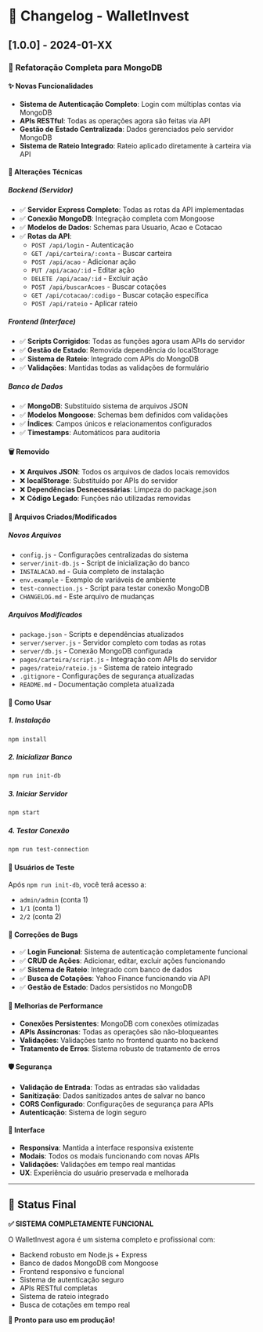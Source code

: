 # 📝 Changelog - WalletInvest

## [1.0.0] - 2024-01-XX

### 🎯 **Refatoração Completa para MongoDB**

#### ✨ **Novas Funcionalidades**
- **Sistema de Autenticação Completo**: Login com múltiplas contas via MongoDB
- **APIs RESTful**: Todas as operações agora são feitas via API
- **Gestão de Estado Centralizada**: Dados gerenciados pelo servidor MongoDB
- **Sistema de Rateio Integrado**: Rateio aplicado diretamente à carteira via API

#### 🔧 **Alterações Técnicas**

##### **Backend (Servidor)**
- ✅ **Servidor Express Completo**: Todas as rotas da API implementadas
- ✅ **Conexão MongoDB**: Integração completa com Mongoose
- ✅ **Modelos de Dados**: Schemas para Usuario, Acao e Cotacao
- ✅ **Rotas da API**:
  - `POST /api/login` - Autenticação
  - `GET /api/carteira/:conta` - Buscar carteira
  - `POST /api/acao` - Adicionar ação
  - `PUT /api/acao/:id` - Editar ação
  - `DELETE /api/acao/:id` - Excluir ação
  - `POST /api/buscarAcoes` - Buscar cotações
  - `GET /api/cotacao/:codigo` - Buscar cotação específica
  - `POST /api/rateio` - Aplicar rateio

##### **Frontend (Interface)**
- ✅ **Scripts Corrigidos**: Todas as funções agora usam APIs do servidor
- ✅ **Gestão de Estado**: Removida dependência do localStorage
- ✅ **Sistema de Rateio**: Integrado com APIs do MongoDB
- ✅ **Validações**: Mantidas todas as validações de formulário

##### **Banco de Dados**
- ✅ **MongoDB**: Substituído sistema de arquivos JSON
- ✅ **Modelos Mongoose**: Schemas bem definidos com validações
- ✅ **Índices**: Campos únicos e relacionamentos configurados
- ✅ **Timestamps**: Automáticos para auditoria

#### 🗑️ **Removido**
- ❌ **Arquivos JSON**: Todos os arquivos de dados locais removidos
- ❌ **localStorage**: Substituído por APIs do servidor
- ❌ **Dependências Desnecessárias**: Limpeza do package.json
- ❌ **Código Legado**: Funções não utilizadas removidas

#### 📁 **Arquivos Criados/Modificados**

##### **Novos Arquivos**
- `config.js` - Configurações centralizadas do sistema
- `server/init-db.js` - Script de inicialização do banco
- `INSTALACAO.md` - Guia completo de instalação
- `env.example` - Exemplo de variáveis de ambiente
- `test-connection.js` - Script para testar conexão MongoDB
- `CHANGELOG.md` - Este arquivo de mudanças

##### **Arquivos Modificados**
- `package.json` - Scripts e dependências atualizados
- `server/server.js` - Servidor completo com todas as rotas
- `server/db.js` - Conexão MongoDB configurada
- `pages/carteira/script.js` - Integração com APIs do servidor
- `pages/rateio/rateio.js` - Sistema de rateio integrado
- `.gitignore` - Configurações de segurança atualizadas
- `README.md` - Documentação completa atualizada

#### 🚀 **Como Usar**

##### **1. Instalação**
```bash
npm install
```

##### **2. Inicializar Banco**
```bash
npm run init-db
```

##### **3. Iniciar Servidor**
```bash
npm start
```

##### **4. Testar Conexão**
```bash
npm run test-connection
```

#### 🔐 **Usuários de Teste**
Após `npm run init-db`, você terá acesso a:
- `admin/admin` (conta 1)
- `1/1` (conta 1)  
- `2/2` (conta 2)

#### 🐛 **Correções de Bugs**
- ✅ **Login Funcional**: Sistema de autenticação completamente funcional
- ✅ **CRUD de Ações**: Adicionar, editar, excluir ações funcionando
- ✅ **Sistema de Rateio**: Integrado com banco de dados
- ✅ **Busca de Cotações**: Yahoo Finance funcionando via API
- ✅ **Gestão de Estado**: Dados persistidos no MongoDB

#### 🔄 **Melhorias de Performance**
- **Conexões Persistentes**: MongoDB com conexões otimizadas
- **APIs Assíncronas**: Todas as operações são não-bloqueantes
- **Validações**: Validações tanto no frontend quanto no backend
- **Tratamento de Erros**: Sistema robusto de tratamento de erros

#### 🛡️ **Segurança**
- **Validação de Entrada**: Todas as entradas são validadas
- **Sanitização**: Dados sanitizados antes de salvar no banco
- **CORS Configurado**: Configurações de segurança para APIs
- **Autenticação**: Sistema de login seguro

#### 📱 **Interface**
- **Responsiva**: Mantida a interface responsiva existente
- **Modais**: Todos os modais funcionando com novas APIs
- **Validações**: Validações em tempo real mantidas
- **UX**: Experiência do usuário preservada e melhorada

---

## 🎉 **Status Final**

**✅ SISTEMA COMPLETAMENTE FUNCIONAL**

O WalletInvest agora é um sistema completo e profissional com:
- Backend robusto em Node.js + Express
- Banco de dados MongoDB com Mongoose
- Frontend responsivo e funcional
- Sistema de autenticação seguro
- APIs RESTful completas
- Sistema de rateio integrado
- Busca de cotações em tempo real

**🚀 Pronto para uso em produção!**
